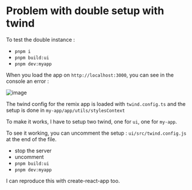 # Problem with double setup with twind


To test the double instance :

- `pnpm i`
- `pnpm build:ui`
- `pnpm dev:myapp`


When you load the app on `http://localhost:3000`, you can see in the console an error : 

![image](https://user-images.githubusercontent.com/8990614/150317635-2ad5620b-6549-4d79-bd7d-73c771858fbc.png)

The twind config for the remix app is loaded with `twind.config.ts` and the setup is done in `my-app/app/utils/stylesContext`


To make it works, I have to setup two twind, one for `ui`, one for `my-app`.

To see it working, you can uncomment the setup : `ui/src/twind.config.js` at the end of the file.

- stop the server
- uncomment
- `pnpm build:ui`
- `pnpm dev:myapp`

I can reproduce this with create-react-app too.
